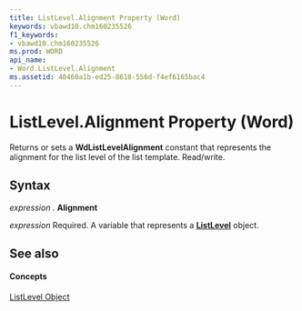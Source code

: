 ```yaml
---
title: ListLevel.Alignment Property (Word)
keywords: vbawd10.chm160235526
f1_keywords:
- vbawd10.chm160235526
ms.prod: WORD
api_name:
- Word.ListLevel.Alignment
ms.assetid: 40460a1b-ed25-8618-556d-f4ef6165bac4
---
```



# ListLevel.Alignment Property (Word)

Returns or sets a  **WdListLevelAlignment** constant that represents the alignment for the list level of the list template. Read/write.


## Syntax

 _expression_ . **Alignment**

 _expression_ Required. A variable that represents a **[ListLevel](listlevel-object-word.md)** object.


## See also


#### Concepts


[ListLevel Object](listlevel-object-word.md)

